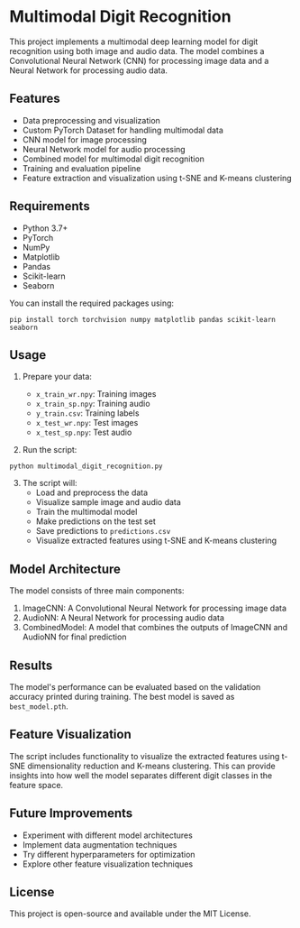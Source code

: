 # Multimodal Digit Recognition

This project implements a multimodal deep learning model for digit recognition using both image and audio data. The model combines a Convolutional Neural Network (CNN) for processing image data and a Neural Network for processing audio data.

## Features

- Data preprocessing and visualization
- Custom PyTorch Dataset for handling multimodal data
- CNN model for image processing
- Neural Network model for audio processing
- Combined model for multimodal digit recognition
- Training and evaluation pipeline
- Feature extraction and visualization using t-SNE and K-means clustering

## Requirements

- Python 3.7+
- PyTorch
- NumPy
- Matplotlib
- Pandas
- Scikit-learn
- Seaborn

You can install the required packages using:

```
pip install torch torchvision numpy matplotlib pandas scikit-learn seaborn
```

## Usage

1. Prepare your data:
   - `x_train_wr.npy`: Training images
   - `x_train_sp.npy`: Training audio
   - `y_train.csv`: Training labels
   - `x_test_wr.npy`: Test images
   - `x_test_sp.npy`: Test audio

2. Run the script:

```
python multimodal_digit_recognition.py
```

3. The script will:
   - Load and preprocess the data
   - Visualize sample image and audio data
   - Train the multimodal model
   - Make predictions on the test set
   - Save predictions to `predictions.csv`
   - Visualize extracted features using t-SNE and K-means clustering

## Model Architecture

The model consists of three main components:

1. ImageCNN: A Convolutional Neural Network for processing image data
2. AudioNN: A Neural Network for processing audio data
3. CombinedModel: A model that combines the outputs of ImageCNN and AudioNN for final prediction

## Results

The model's performance can be evaluated based on the validation accuracy printed during training. The best model is saved as `best_model.pth`.

## Feature Visualization

The script includes functionality to visualize the extracted features using t-SNE dimensionality reduction and K-means clustering. This can provide insights into how well the model separates different digit classes in the feature space.

## Future Improvements

- Experiment with different model architectures
- Implement data augmentation techniques
- Try different hyperparameters for optimization
- Explore other feature visualization techniques

## License

This project is open-source and available under the MIT License.
